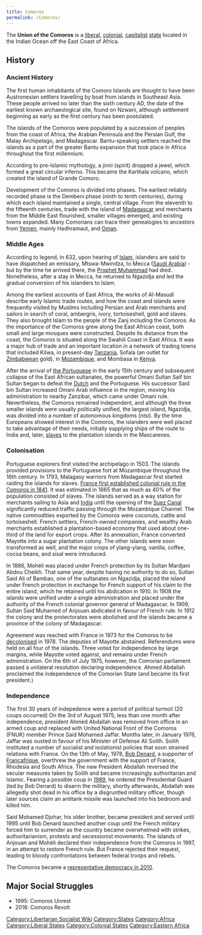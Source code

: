 ```yaml
---
title: Comoros
permalink: /Comoros/
---
```


The **Union of the Comoros** is a [liberal](Liberalism "wikilink"),
[colonial](Colonialism "wikilink"), [capitalist](Capitalism "wikilink")
[state](List_of_States "wikilink") located in the Indian Ocean off the
East Coast of Africa.

## History

### Ancient History

The first human inhabitants of the Comoro Islands are thought to have
been Austronesian settlers travelling by boat from islands in Southeast
Asia. These people arrived no later than the sixth century AD, the date
of the earliest known archaeological site, found on Nzwani, although
settlement beginning as early as the first century has been postulated.

The islands of the Comoros were populated by a succession of peoples
from the coast of Africa, the Arabian Peninsula and the Persian Gulf,
the Malay Archipelago, and Madagascar. Bantu-speaking settlers reached
the islands as a part of the greater Bantu expansion that took place in
Africa throughout the first millennium.

According to pre-Islamic mythology, a jinni (spirit) dropped a jewel,
which formed a great circular inferno. This became the Karthala volcano,
which created the island of Grande Comoro.

Development of the Comoros is divided into phases. The earliest reliably
recorded phase is the Dembeni phase (ninth to tenth centuries), during
which each island maintained a single, central village. From the
eleventh to the fifteenth centuries, trade with the island of
[Madagascar](Madagascar "wikilink") and merchants from the Middle East
flourished, smaller villages emerged, and existing towns expanded. Many
Comorians can trace their genealogies to ancestors from
[Yemen](Yemen "wikilink"), mainly Hadhramaut, and
[Oman](Oman "wikilink").

### Middle Ages

According to legend, in 632, upon hearing of [Islam](Islam "wikilink"),
islanders are said to have dispatched an emissary, Mtswa-Mwindza, to
Mecca ([Saudi Arabia](Saudi_Arabia "wikilink")) - but by the time he
arrived there, the [Prophet Muhammad](Muhammad "wikilink") had died.
Nonetheless, after a stay in Mecca, he returned to Ngazidja and led the
gradual conversion of his islanders to Islam.

Among the earliest accounts of East Africa, the works of Al-Masudi
describe early Islamic trade routes, and how the coast and islands were
frequently visited by Muslims including Persian and Arab merchants and
sailors in search of coral, ambergris, ivory, tortoiseshell, gold and
slaves. They also brought Islam to the people of the Zanj including the
Comoros. As the importance of the Comoros grew along the East African
coast, both small and large mosques were constructed. Despite its
distance from the coast, the Comoros is situated along the Swahili Coast
in East Africa. It was a major hub of trade and an important location in
a network of trading towns that included Kilwa, in present-day
[Tanzania](Tanzania "wikilink"), Sofala (an outlet for
[Zimbabwean](Zimbabwe "wikilink") gold), in
[Mozambique](Mozambique "wikilink"), and Mombasa in
[Kenya](Kenya "wikilink").

After the arrival of [the
Portuguese](Timeline_of_Portuguese_Imperialism "wikilink") in the early
15th century and subsequent collapse of the East African sultanates, the
powerful Omani Sultan Saif bin Sultan began to defeat the
[Dutch](Timeline_of_Dutch_Imperialism "wikilink") and the Portuguese.
His successor Said bin Sultan increased Omani Arab influence in the
region, moving his administration to nearby Zanzibar, which came under
Omani rule. Nevertheless, the Comoros remained independent, and although
the three smaller islands were usually politically unified, the largest
island, Ngazidja, was divided into a number of autonomous kingdoms
(*ntsi*). By the time Europeans showed interest in the Comoros, the
islanders were well placed to take advantage of their needs, initially
supplying ships of the route to India and, later,
[slaves](Slavery "wikilink") to the plantation islands in the
Mascarenes.

### Colonisation

Portuguese explorers first visited the archipelago in 1503. The islands
provided provisions to the Portuguese fort at Mozambique throughout the
16th century. In 1793, Malagasy warriors from Madagascar first started
raiding the islands for slaves. [France first established colonial rule
in the Comoros in 1841](Timeline_of_French_Imperialism "wikilink"). It
was estimated in 1865 that as much as 40% of the population consisted of
slaves. The islands served as a way station for merchants sailing to
Asia and [India](India "wikilink") until the opening of the [Suez
Canal](Suez_Canal "wikilink") significantly reduced traffic passing
through the Mozambique Channel. The native commodities exported by the
Comoros were coconuts, cattle and tortoiseshell. French settlers,
French-owned companies, and wealthy Arab merchants established a
plantation-based economy that used about one-third of the land for
export crops. After its annexation, France converted Mayotte into a
sugar plantation colony. The other islands were soon transformed as
well, and the major crops of ylang-ylang, vanilla, coffee, cocoa beans,
and sisal were introduced.

In 1886, Mohéli was placed under French protection by its Sultan
Mardjani Abdou Cheikh. That same year, despite having no authority to do
so, Sultan Said Ali of Bambao, one of the sultanates on Ngazidja, placed
the island under French protection in exchange for French support of his
claim to the entire island, which he retained until his abdication in
1910. In 1908 the islands were unified under a single administration and
placed under the authority of the French colonial governor general of
Madagascar. In 1909, Sultan Said Muhamed of Anjouan abdicated in favour
of French rule. In 1912 the colony and the protectorates were abolished
and the islands became a province of the colony of Madagascar.

Agreement was reached with France in 1973 for the Comoros to be
[decolonised](Decolonisation "wikilink") in 1978. The deputies of
Mayotte abstained. Referendums were held on all four of the islands.
Three voted for independence by large margins, while Mayotte voted
against, and remains under French administration. On the 6th of July
1975, however, the Comorian parliament passed a unilateral resolution
declaring independence. Ahmed Abdallah proclaimed the independence of
the Comorian State (and became its first president.)

### Independence

The first 30 years of indepedence were a period of political turmoil (20
coups occurred) On the 3rd of August 1975, less than one month after
independence, president Ahmed Abdallah was removed from office in an
armed coup and replaced with United National Front of the Comoros (FNUK)
member Prince Said Mohamed Jaffar. Months later, in January 1976, Jaffar
was ousted in favour of his Minister of Defense Ali Soilih. Soilih
instituted a number of socialist and isolationist policies that soon
strained relations with France. On the 13th of May, 1978, [Bob
Denard](Bob_Denard "wikilink"), a supporter of
[Francafrique](Francafrique "wikilink"), overthrew the government with
the support of France, Rhodesia and South Africa. The new President
Abdallah reversed the secular measures taken by Soilih and became
increasingly authoritarian and Islamic. Fearing a possible coup in
[1989](Revolutions_of_1989_-_1992 "wikilink"), he ordered the
Presidential Guard (led by Bob Denard) to disarm the military, shortly
afterwards, Abdallah was allegedly shot dead in his office by a
disgruntled military officer, though later sources claim an antitank
missile was launched into his bedroom and killed him.

Said Mohamed Djohar, his older brother, became president and served
until 1995 until Bob Denard launched another coup until the French
military forced him to surrender as the country became overwhelmed with
strikes, authoritarianism, protests and secessionist movements. The
islands of Anjouan and Mohéli declared their independence from the
Comoros in 1997, in an attempt to restore French rule. But France
rejected their request, leading to bloody confrontations between federal
troops and rebels.

The Comoros became a [representative democracy in
2010](Timeline_of_Representative_Democracy "wikilink").

## Major Social Struggles

- 1995: Comoros Unrest
- 2018: Comoros Revolt

[Category:Libertarian Socialist
Wiki](Category:Libertarian_Socialist_Wiki "wikilink")
[Category:States](Category:States "wikilink")
[Category:Africa](Category:Africa "wikilink") [Category:Liberal
States](Category:Liberal_States "wikilink") [Category:Colonial
States](Category:Colonial_States "wikilink") [Category:Eastern
Africa](Category:Eastern_Africa "wikilink")